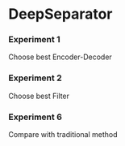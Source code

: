 # DeepSeparator
### Experiment 1 
Choose best Encoder-Decoder
### Experiment 2 
Choose best Filter
### Experiment 6
Compare with traditional method